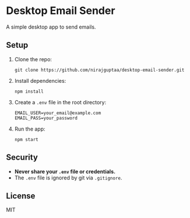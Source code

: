 # Desktop Email Sender

A simple desktop app to send emails.

## Setup

1. Clone the repo:
   ```
   git clone https://github.com/nirajguptaa/desktop-email-sender.git
   
   ```

2. Install dependencies:
   ```
   npm install
   ```

3. Create a `.env` file in the root directory:
   ```
   EMAIL_USER=your_email@example.com
   EMAIL_PASS=your_password
   ```

4. Run the app:
   ```
   npm start
   ```

## Security

- **Never share your `.env` file or credentials.**
- The `.env` file is ignored by git via `.gitignore`.

## License

MIT
